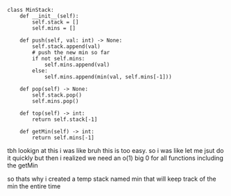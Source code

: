 ```
class MinStack:
    def __init__(self):
        self.stack = []
        self.mins = []

    def push(self, val: int) -> None:
        self.stack.append(val)
        # push the new min so far
        if not self.mins:
            self.mins.append(val)
        else:
            self.mins.append(min(val, self.mins[-1]))

    def pop(self) -> None:
        self.stack.pop()
        self.mins.pop()

    def top(self) -> int:
        return self.stack[-1]

    def getMin(self) -> int:
        return self.mins[-1]
```

tbh lookign at this i was like bruh this is too easy. so i was like let me jsut do it quickly but then i realized we need an o(1) big 0 for all functions including the getMin


so thats why i created a temp stack named min that will keep track of the min the entire time
